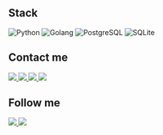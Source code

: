 ## Stack

![Python](https://img.shields.io/badge/-Python-blue?style=flat-square&logo=python&logoColor=white)
![Golang](https://img.shields.io/badge/-Golang-blue?style=flat-square&logo=go&logoColor=white)
![PostgreSQL](https://img.shields.io/badge/-PostgreSQL-blue?style=flat-square&logo=postgresql&logoColor=white)
![SQLite](https://img.shields.io/badge/-SQLite-blue?style=flat-square&logo=sqlite&logoColor=white)

## Contact me

<a href="https://vk.me/geo_madness">
  <img src="https://img.shields.io/badge/-VK-blue?style=flat-square&logo=vk&logoColor=white">
  </img>
</a>

<a href="https://t.me/geo_madness">
  <img src="https://img.shields.io/badge/-Telegram-blue?style=flat-square&logo=telegram&logoColor=white">
  </img>
</a>

<a href="https://twitter.com/messages/compose?recipient_id=1197099374091878401">
  <img src="https://img.shields.io/badge/-Twitter-blue?style=flat-square&logo=twitter&logoColor=white">
  </img>
</a>

<a href="mailto:andrewsalt.e@gmail.com">
  <img src="https://img.shields.io/badge/-E--Mail-blue?style=flat-square&logo=mail.ru&logoColor=white">
  </img>
</a>

## Follow me

<a href="https://t.me/geo_madness_daily">
  <img src="https://img.shields.io/badge/-On%20Telegram-blue?style=flat-square&logo=telegram&logoColor=white">
  </img>
</a>

<a href="https://twitter.com/geo_madness">
  <img src="https://img.shields.io/badge/-On%20Twitter-blue?style=flat-square&logo=twitter&logoColor=white">
  </img>
</a>
